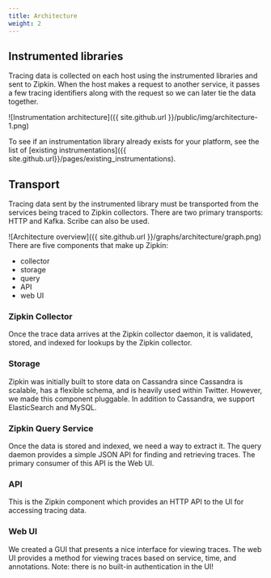 ```yaml
---
title: Architecture
weight: 2
---
```




Instrumented libraries
----------------------

Tracing data is collected on each host using the instrumented libraries
and sent to Zipkin. When the host makes a request to another service, it passes
a few tracing identifiers along with the request so we can later tie the data
together.

![Instrumentation architecture]({{ site.github.url }}/public/img/architecture-1.png)

To see if an instrumentation library already exists for your platform, see the
list of [existing instrumentations]({{ site.github.url}}/pages/existing_instrumentations).

Transport
---------

Tracing data sent by the instrumented library must be transported from the services being traced to Zipkin collectors.
There are two primary transports: HTTP and Kafka. Scribe can also be used.

![Architecture overview]({{ site.github.url }}/graphs/architecture/graph.png)
There are five components that make up Zipkin:

* collector
* storage
* query
* API
* web UI




### Zipkin Collector

Once the trace data arrives at the Zipkin collector daemon, it is validated, stored, and indexed for lookups by the Zipkin collector.

### Storage

Zipkin was initially built to store data on Cassandra since Cassandra is scalable, has a
flexible schema, and is heavily used within Twitter. However, we made this
component pluggable. In addition to Cassandra, we support ElasticSearch and MySQL.

### Zipkin Query Service

Once the data is stored and indexed, we need a way to extract it. The query daemon provides a simple JSON API for finding and retrieving traces. The primary consumer of this API is the Web UI.

### API

This is the Zipkin component which provides an HTTP API to the UI for accessing tracing data.

### Web UI

We created a GUI that presents a nice interface for viewing traces. The web UI provides a
method for viewing traces based on service, time, and annotations.
Note: there is no built-in authentication in the UI!
